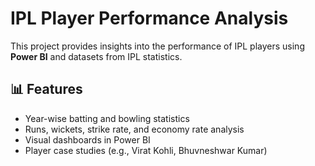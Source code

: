 # IPL Player Performance Analysis

This project provides insights into the performance of IPL players using **Power BI** and datasets from IPL statistics.

## 📊 Features
- Year-wise batting and bowling statistics
- Runs, wickets, strike rate, and economy rate analysis
- Visual dashboards in Power BI
- Player case studies (e.g., Virat Kohli, Bhuvneshwar Kumar)

